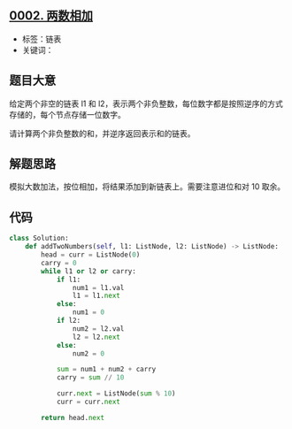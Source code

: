 ## [0002. 两数相加](https://leetcode-cn.com/problems/add-two-numbers/)

- 标签：链表
- 关键词：

## 题目大意

给定两个非空的链表 l1 和 l2，表示两个非负整数，每位数字都是按照逆序的方式存储的，每个节点存储一位数字。

请计算两个非负整数的和，并逆序返回表示和的链表。

## 解题思路

模拟大数加法，按位相加，将结果添加到新链表上。需要注意进位和对 10 取余。

## 代码

```Python
class Solution:
    def addTwoNumbers(self, l1: ListNode, l2: ListNode) -> ListNode:
        head = curr = ListNode(0)
        carry = 0
        while l1 or l2 or carry:
            if l1:
                num1 = l1.val
                l1 = l1.next
            else:
                num1 = 0
            if l2:
                num2 = l2.val
                l2 = l2.next
            else:
                num2 = 0

            sum = num1 + num2 + carry
            carry = sum // 10

            curr.next = ListNode(sum % 10)
            curr = curr.next

        return head.next
```

